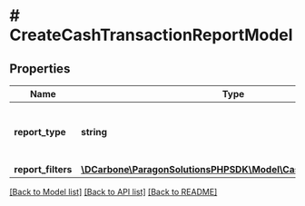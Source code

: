 # # CreateCashTransactionReportModel

## Properties

Name | Type | Description | Notes
------------ | ------------- | ------------- | -------------
**report_type** | **string** | Report type,  valid values: Details, Summary, or CurrentBatch | [optional]
**report_filters** | [**\DCarbone\ParagonSolutionsPHPSDK\Model\CashReportFilterModel**](CashReportFilterModel.md) |  | [optional]

[[Back to Model list]](../../README.md#models) [[Back to API list]](../../README.md#endpoints) [[Back to README]](../../README.md)
